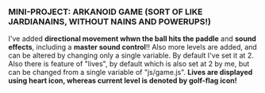 ### MINI-PROJECT: ARKANOID GAME (SORT OF LIKE JARDIANAINS, WITHOUT NAINS AND POWERUPS!)

I've added **directional movement whwn the ball hits the paddle** and **sound effects**, including a **master sound control**!!
Also more levels are added, and can be altered by changing only a single variable. By default I've set it at 2. Also there is feature of "lives", by default which is also set at 2 by me, but can be changed from a single variable of "js/game.js". 
**Lives are displayed using heart icon, whereas current level is denoted by golf-flag icon!** <br>
